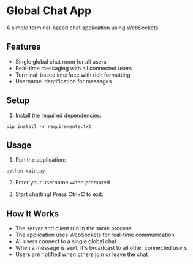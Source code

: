 # Global Chat App

A simple terminal-based chat application using WebSockets.

## Features
- Single global chat room for all users
- Real-time messaging with all connected users
- Terminal-based interface with rich formatting
- Username identification for messages

## Setup

1. Install the required dependencies:
```
pip install -r requirements.txt
```

## Usage
1. Run the application:
```
python main.py
```

2. Enter your username when prompted

3. Start chatting! Press Ctrl+C to exit.

## How It Works
- The server and client run in the same process
- The application uses WebSockets for real-time communication
- All users connect to a single global chat
- When a message is sent, it's broadcast to all other connected users
- Users are notified when others join or leave the chat
